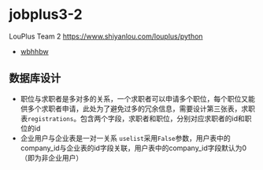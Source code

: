# jobplus3-2
LouPlus Team 2 https://www.shiyanlou.com/louplus/python

* [wbhhbw](https://github.com/wbhhbw)

## 数据库设计

* 职位与求职者是多对多的关系，一个求职者可以申请多个职位，每个职位又能供多个求职者申请，此处为了避免过多的冗余信息，需要设计第三张表，求职表`registrations`。包含两个字段，求职者和职位，分别对应求职者的id和职位的id
* 企业用户与企业表是一对一关系  `uselist`采用`False`参数，用户表中的company_id与企业表的id字段关联，用户表中的company_id字段默认为0（即为非企业用户）
